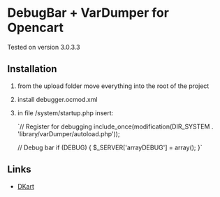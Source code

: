 # DebugBar + VarDumper for Opencart

Tested on version 3.0.3.3

## Installation

1. from the upload folder move everything into the root of the project
2. install debugger.ocmod.xml
3. in file /system/startup.php insert:

    `// Register for debugging
    include_once(modification(DIR_SYSTEM . 'library/varDumper/autoload.php'));
    
    // Debug bar
    if (DEBUG) {
    $_SERVER['arrayDEBUG'] = array();
    }`

## Links

- [DKart](http://www.dkart.pro/)
